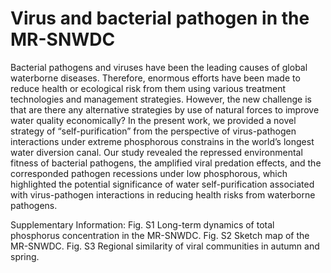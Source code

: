 # Virus and bacterial pathogen in the MR-SNWDC

Bacterial pathogens and viruses have been the leading causes of global waterborne diseases. Therefore, enormous efforts have been made to reduce health or ecological risk from them using various treatment technologies and management strategies. However, the new challenge is that are there any alternative strategies by use of natural forces to improve water quality economically? In the present work, we provided a novel strategy of “self-purification” from the perspective of virus-pathogen interactions under extreme phosphorous constrains in the world’s longest water diversion canal. Our study revealed the repressed environmental fitness of bacterial pathogens, the amplified viral predation effects, and the corresponded pathogen recessions under low phosphorous, which highlighted the potential significance of water self-purification associated with virus-pathogen interactions in reducing health risks from waterborne pathogens.

Supplementary Information:
Fig. S1 Long-term dynamics of total phosphorus concentration in the MR-SNWDC.
Fig. S2 Sketch map of the MR-SNWDC. 
Fig. S3 Regional similarity of viral communities in autumn and spring. 
